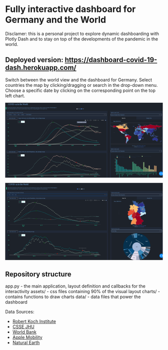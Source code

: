 # Fully interactive dashboard for Germany and the World
Disclamer: this is a personal project to explore dynamic dashboarding with Plotly Dash and to stay on top of the developments of the pandemic in the world.

## Deployed version: https://dashboard-covid-19-dash.herokuapp.com/

Switch between the world view and the dashboard for Germany.
Select countries the map by clicking/dragging or search in the drop-down menu.
Choose a specific date by clicking on the corresponding point on the top left chart.

![Main view](images/dashboard.png)

![Boxplot view](images/dashboard2.png)

## Repository structure
app.py - the main application, layout definition and callbacks for the interactivity
assets/ - css files containing 90% of the visual layout 
charts/ - contains functions to draw charts
data/ - data files that power the dashboard

Data Sources:
* <a href='https://www.rki.de/'>Robert Koch Institute</a><br>
* <a href='https://github.com/CSSEGISandData/COVID-19'>CSSE JHU</a>
* <a href='https://data.worldbank.org/'>World Bank</a>
* <a href='https://www.apple.com/covid19/mobility'>Apple Mobility</a><br>
* <a href='https://www.naturalearthdata.com/'>Natural Earth</a><br>
